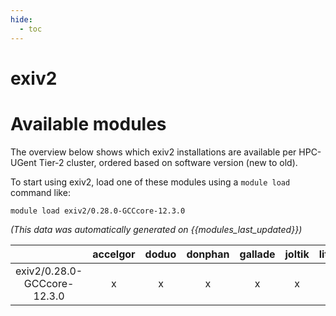```yaml
---
hide:
  - toc
---
```


exiv2
=====

# Available modules


The overview below shows which exiv2 installations are available per HPC-UGent Tier-2 cluster, ordered based on software version (new to old).

To start using exiv2, load one of these modules using a `module load` command like:

```shell
module load exiv2/0.28.0-GCCcore-12.3.0
```

*(This data was automatically generated on {{modules_last_updated}})*

| |accelgor|doduo|donphan|gallade|joltik|litleo|shinx|
| :---: | :---: | :---: | :---: | :---: | :---: | :---: | :---: |
|exiv2/0.28.0-GCCcore-12.3.0|x|x|x|x|x|x|x|

